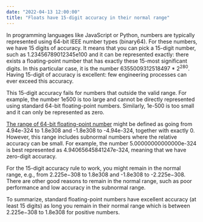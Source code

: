 ```yaml
---
date: "2022-04-13 12:00:00"
title: "Floats have 15-digit accuracy in their normal range"
---
```




In programming languages like JavaScript or Python, numbers are typically represented using 64-bit IEEE number types (binary64). For these numbers, we have 15 digits of accuracy. It means that you can pick a 15-digit number, such as 1.23456789012345e100 and it can be represented exactly: there exists a floating-point number that has exactly these 15-most significant digits. In this particular case, it is the number 6355009312518497 * 2<sup>280</sup>. Having 15-digit of accuracy is excellent: few engineering processes can ever exceed this accuracy.

This 15-digit accuracy fails for numbers that outside the valid range. For example, the number 1e500 is too large and cannot be directly represented using standard 64-bit floating-point numbers. Similarly, 1e-500 is too small and it can only be represented as zero.

[The range of 64-bit floating-point number](/lemire/blog/2022/01/17/what-is-the-range-of-a-number-type/) might be defined as going from 4.94e-324 to 1.8e308 and -1.8e308 to -4.94e-324, together with exactly 0. However, this range includes subnormal numbers where the relative accuracy can be small. For example, the number 5.00000000000000e-324 is best represented as 4.94065645841247e-324, meaning that we have zero-digit accuracy.

For the 15-digit accuracy rule to work, you might remain in the normal range, e.g., from 2.225e−308 to 1.8e308 and -1.8e308 to -2.225e−308. There are other good reasons to remain in the normal range, such as poor performance and low accuracy in the subnormal range.

To summarize, standard floating-point numbers have excellent accuracy (at least 15 digits) as long you remain in their normal range which is between 2.225e−308 to 1.8e308 for positive numbers.


